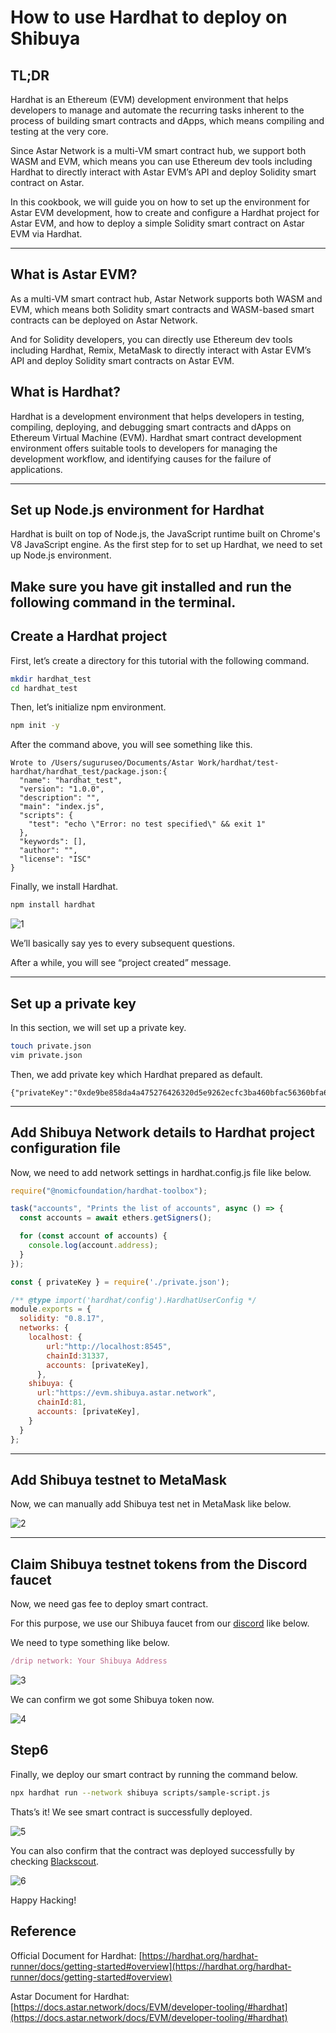 # How to use Hardhat to deploy on Shibuya

## TL;DR

Hardhat is an Ethereum (EVM) development environment that helps developers to manage and automate the recurring tasks inherent to the process of building smart contracts and dApps, which means compiling and testing at the very core. 

Since Astar Network is a multi-VM smart contract hub, we support both WASM and EVM, which means you can use Ethereum dev tools including Hardhat to directly interact with Astar EVM’s API and deploy Solidity smart contract on Astar.

In this cookbook, we will guide you on how to set up the environment for Astar EVM development, how to create and configure a Hardhat project for Astar EVM, and how to deploy a simple Solidity smart contract on Astar EVM via Hardhat.

---

## What is Astar EVM?

As a multi-VM smart contract hub, Astar Network supports both WASM and EVM, which means both Solidity smart contracts and WASM-based smart contracts can be deployed on Astar Network. 

And for Solidity developers, you can directly use Ethereum dev tools including Hardhat, Remix, MetaMask to directly interact with Astar EVM’s API and deploy Solidity smart contracts on Astar EVM.

## What is Hardhat?

Hardhat is a development environment that helps developers in testing, compiling, deploying, and debugging smart contracts and dApps on Ethereum Virtual Machine (EVM). Hardhat smart contract development environment offers suitable tools to developers for managing the development workflow, and identifying causes for the failure of applications.

---
## Set up Node.js environment for Hardhat
Hardhat is built on top of Node.js, the JavaScript runtime built on Chrome's V8 JavaScript engine. As the first step for to set up Hardhat, we need to set up Node.js environment.

Make sure you have git installed and run the following command in the terminal.
---
## Create a Hardhat project

First, let’s create a directory for this tutorial with the following command.

```bash
mkdir hardhat_test
cd hardhat_test
```


Then, let’s initialize npm environment.

```bash
npm init -y
```

After the command above, you will see something like this.

```
Wrote to /Users/suguruseo/Documents/Astar Work/hardhat/test-hardhat/hardhat_test/package.json:{
  "name": "hardhat_test",
  "version": "1.0.0",
  "description": "",
  "main": "index.js",
  "scripts": {
    "test": "echo \"Error: no test specified\" && exit 1"
  },
  "keywords": [],
  "author": "",
  "license": "ISC"
}
```

Finally, we install Hardhat.

```bash
npm install hardhat
```

![1](img/1.png)

We’ll basically say yes to every subsequent questions.

After a while, you will see “project created” message.

---
## Set up a private key

In this section, we will set up a private key.

```bash
touch private.json
vim private.json
```

Then, we add private key which Hardhat prepared as default.

```
{"privateKey":"0xde9be858da4a475276426320d5e9262ecfc3ba460bfac56360bfa6c4c28b4ee0"}
```

---
## Add Shibuya Network details to Hardhat project configuration file

Now, we need to add network settings in hardhat.config.js file like below.

```jsx
require("@nomicfoundation/hardhat-toolbox");

task("accounts", "Prints the list of accounts", async () => {
  const accounts = await ethers.getSigners();

  for (const account of accounts) {
    console.log(account.address);
  }
});

const { privateKey } = require('./private.json');

/** @type import('hardhat/config').HardhatUserConfig */
module.exports = {
  solidity: "0.8.17",
  networks: {
    localhost: {
        url:"http://localhost:8545",
        chainId:31337,
        accounts: [privateKey],
      },
    shibuya: {
      url:"https://evm.shibuya.astar.network",
      chainId:81,
      accounts: [privateKey],
    }
  }
};
```

---
## Add Shibuya testnet to MetaMask

Now, we can manually add Shibuya test net in MetaMask like below.

![2](img/2.png)

---
## Claim Shibuya testnet tokens from the Discord faucet

Now, we need gas fee to deploy smart contract. 

For this purpose, we use our Shibuya faucet from our [discord](https://discord.gg/astarnetwork) like below.

We need to type something like below.

```jsx
/drip network: Your Shibuya Address
```

![3](img/3.png)

We can confirm we got some Shibuya token now.

![4](img/4.png)

## Step6

Finally, we deploy our smart contract by running the command below.

```bash
npx hardhat run --network shibuya scripts/sample-script.js
```

Thats’s it! We see smart contract is successfully deployed.

![5](img/5.png)

You can also confirm that the contract was deployed successfully by checking [Blackscout](https://blockscout.com/shibuya/).

![6](img/6.png)

Happy Hacking!

## Reference

Official Document for Hardhat: [https://hardhat.org/hardhat-runner/docs/getting-started#overview](https://hardhat.org/hardhat-runner/docs/getting-started#overview)

Astar Document for Hardhat: [https://docs.astar.network/docs/EVM/developer-tooling/#hardhat](https://docs.astar.network/docs/EVM/developer-tooling/#hardhat)
